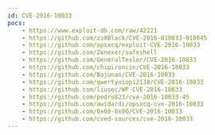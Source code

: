 ```yaml
---
id: CVE-2016-10033
pocs: 
    - https://www.exploit-db.com/raw/42221
    - https://github.com/zi0Black/CVE-2016-010033-010045
    - https://github.com/opsxcq/exploit-CVE-2016-10033
    - https://github.com/Zenexer/safeshell
    - https://github.com/GeneralTesler/CVE-2016-10033
    - https://github.com/chipironcin/CVE-2016-10033
    - https://github.com/Bajunan/CVE-2016-10033
    - https://github.com/qwertyuiop12138/CVE-2016-10033
    - https://github.com/liusec/WP-CVE-2016-10033
    - https://github.com/pedro823/cve-2016-10033-45
    - https://github.com/awidardi/opsxcq-cve-2016-10033
    - https://github.com/0x00-0x00/CVE-2016-10033
    - https://github.com/cved-sources/cve-2016-10033
---
```

